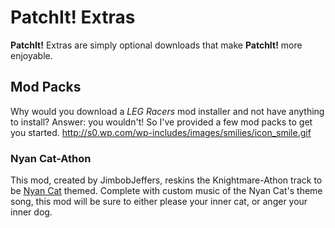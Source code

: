 PatchIt! Extras
===============

**PatchIt!** Extras are simply optional downloads that make **PatchIt!** more enjoyable.

Mod Packs
---------

Why would you download a *LEG Racers* mod installer and not have anything to install?  Answer: you wouldn't! So I've provided a few mod packs
to get you started. http://s0.wp.com/wp-includes/images/smilies/icon_smile.gif

### Nyan Cat-Athon

This mod, created by JimbobJeffers, reskins the Knightmare-Athon track to be [Nyan Cat](http://www.youtube.com/watch?v=QH2-TGUlwu4) themed. Complete with 
custom music of the Nyan Cat's theme song, this mod will be sure to either please your inner cat, or anger your inner dog.